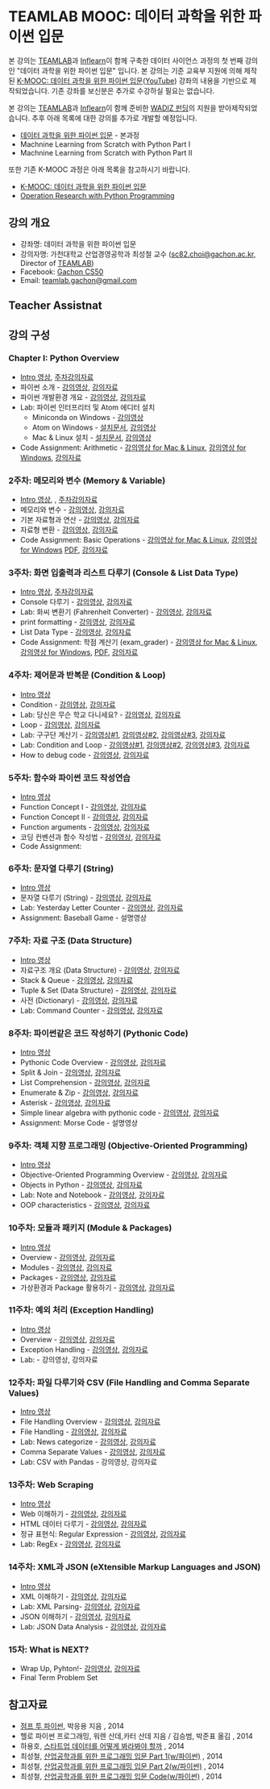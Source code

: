 TEAMLAB MOOC: 데이터 과학을 위한 파이썬 입문
==================================

본 강의는 [TEAMLAB](http://theteamlab.io/)과 [Inflearn](https://www.inflearn.com/course/python-%ED%8C%8C%EC%9D%B4%EC%8D%AC-%EC%9E%85%EB%AC%B8-%EA%B0%95%EC%A2%8C/)이 함께 구축한 데이터 사이언스 과정의 첫 번째 강의인 "데이터 과학을 위한 파이썬 입문" 입니다.
본 강의는 기준 교육부 지원에 의해 제작된 [K-MOOC:  데이터 과학을 위한 파이썬 입문](http://www.kmooc.kr/courses/course-v1:GachonUnivK+ACE.GachonUnivK01+2016_01/about)([YouTube](https://www.youtube.com/playlist?list=PLBHVuYlKEkUJvRVv9_je9j3BpHwGHSZHz)) 강좌의 내용을 기반으로 제작되었습니다. 기존 강좌를 보신분은 추가로 수강하실 필요는 없습니다.

본 강의는 [TEAMLAB](http://theteamlab.io/)과 [Inflearn](https://www.inflearn.com/course/python-%ED%8C%8C%EC%9D%B4%EC%8D%AC-%EC%9E%85%EB%AC%B8-%EA%B0%95%EC%A2%8C/)이 함께 준비한 [WADIZ 펀딩](https://www.wadiz.kr/web/campaign/detail/13991)의 지원을 받아제작되었습니다.
추후 아래 목록에 대한 강의를 추가로 개발할 예정입니다.
- [데이터 과학을 위한 파이썬 입문](https://www.inflearn.com/course/python-%ED%8C%8C%EC%9D%B4%EC%8D%AC-%EC%9E%85%EB%AC%B8-%EA%B0%95%EC%A2%8C/) - 본과정
- Machnine Learning from Scratch with Python Part I
- Machnine Learning from Scratch with Python Part II

또한 기존 K-MOOC 과정은 아래 목록을 참고하시기 바랍니다.
- [K-MOOC: 데이터 과학을 위한 파이썬 입문](https://github.com/TeamLab/Gachon_CS50_Python_KMOOC)
- [Operation Research with Python Programming](https://github.com/TeamLab/Gachon_CS50_OR_KMOOC)


## 강의 개요
* 강좌명: 데이터 과학을 위한 파이썬 입문
* 강의자명: 가천대학교 산업경영공학과 최성철 교수 (sc82.choi@gachon.ac.kr, Director of [TEAMLAB](http://theteamlab.io/))
* Facebook: [Gachon CS50](https://www.facebook.com/GachonCS50)
* Email: teamlab.gachon@gmail.com

## Teacher Assistnat

## 강의 구성
### Chapter I: Python Overview
- [Intro 영상](https://vimeo.com/240098386/452841deb5), [주차강의자료](https://1drv.ms/b/s!ApZ4mg7k2qYhgaJGt8qpW3XliQzhaw)
- 파이썬 소개 - [강의영상](https://vimeo.com/239749752/805ec87259), [강의자료](https://1drv.ms/b/s!ApZ4mg7k2qYhgZ9ugtVA1C_i4FjJVg)
- 파이썬 개발환경 개요 - [강의영상](https://vimeo.com/239748214/9535a02953), [강의자료](https://1drv.ms/b/s!ApZ4mg7k2qYhgZ9pEcEobxk48WDoqQ)
- Lab: 파이썬 인터프리터 및 Atom 에디터 설치
    - Miniconda on Windows - [강의영상](https://vimeo.com/240790667/362a2a3101)
    - Atom on Windows - [설치문서](desc/atom_windows.md), [강의영상](https://vimeo.com/240790718/e78c781836)
    - Mac & Linux 설치 -  [설치문서](desc/atom_macos.md), [강의영상](https://vimeo.com/240790482/6a73c36f03)
- Code Assignment: Arithmetic - [강의영상 for Mac & Linux](https://vimeo.com/240770320/5a5374fd80), [강의영상 for Windows](https://vimeo.com/240759045/74807a9521), [강의자료](https://github.com/TeamLab/introduction_to_python_TEAMLAB_MOOC/tree/master/lab_assignment/lab_1)

### 2주차: 메모리와 변수 (Memory & Variable)
- [Intro 영상](https://vimeo.com/240098521/10be6d6d54), , [주차강의자료](https://1drv.ms/f/s!ApZ4mg7k2qYhgZ9ezXezDeAfUoEiYg)
- 메모리와 변수 - [강의영상](https://vimeo.com/239747784), [강의자료](https://1drv.ms/b/s!ApZ4mg7k2qYhgZ9rS9WHdJz5uLMcMg)
- 기본 자료형과 연산 - [강의영상](https://vimeo.com/239748404/e488934780), [강의자료](https://1drv.ms/b/s!ApZ4mg7k2qYhgZ9tNp4mzALR1ZiILA)
- 자료형 변환 - [강의영상](https://vimeo.com/239749982/bc69a7bbca), [강의자료](https://1drv.ms/b/s!ApZ4mg7k2qYhgaB3uPIYfh3lIuEtmA)
- Code Assignment: Basic Operations - [강의영상 for Mac & Linux](https://vimeo.com/241447239/1d4e6b04e6), [강의영상 for Windows](https://vimeo.com/242003212/d5bb89ef7f) [PDF](https://github.com/TeamLab/introduction_to_python_TEAMLAB_MOOC/raw/master/lab_assignment/lab_2/lab_2.pdf), [강의자료](https://github.com/TeamLab/introduction_to_python_TEAMLAB_MOOC/tree/master/lab_assignment/lab_2)

### 3주차: 화면 입출력과 리스트 다루기 (Console & List Data Type)
- [Intro 영상](https://vimeo.com/240098587/8afe2ed9d8), [주차강의자료](https://1drv.ms/f/s!ApZ4mg7k2qYhgZ9ezXezDeAfUoEiYg)
- Console 다루기 - [강의영상](https://vimeo.com/239748604/4702bfd90c), [강의자료](https://1drv.ms/b/s!ApZ4mg7k2qYhgaE0jC9cIhQhLk1gBg)
- Lab: 화씨 변환기 (Fahrenheit Converter) - [강의영상](https://vimeo.com/239748736/5b6e9e5b8b), [강의자료](https://1drv.ms/b/s!ApZ4mg7k2qYhgaE1_Z2_nfpp-up_kA)
- print formatting - [강의영상](https://vimeo.com/239748847/45ad0b89cb), [강의자료](https://1drv.ms/b/s!ApZ4mg7k2qYhgaE2qNwO2LS-1PN_Ww)
- List Data Type - [강의영상](https://vimeo.com/240424643/89e5fe5bd8), [강의자료](https://1drv.ms/b/s!ApZ4mg7k2qYhgaFa3AzW676PibQOCg)
- Code Assignment: 학점 계산기 (exam_grader) - [강의영상 for Mac & Linux](https://vimeo.com/242002863/697670aea1), [강의영상 for Windows](https://vimeo.com/242002864/3ca6ccbde7), [PDF](https://github.com/TeamLab/introduction_to_python_TEAMLAB_MOOC/raw/master/lab_assignment/lab_3/lab_3.pdf), [강의자료](https://github.com/TeamLab/introduction_to_python_TEAMLAB_MOOC/tree/master/lab_assignment/lab_3)

### 4주차: 제어문과 반복문 (Condition & Loop)
- [Intro 영상](https://vimeo.com/240098624/d93c7fc6ae)
- Condition - [강의영상](https://vimeo.com/240424287/255504b36c), [강의자료](https://1drv.ms/b/s!ApZ4mg7k2qYhgaII6uTG0K_7r3slvQ)
- Lab: 당신은 무슨 학교 다니세요? - [강의영상](https://vimeo.com/240791163/0a63bdf759), [강의자료](https://1drv.ms/b/s!ApZ4mg7k2qYhgaII6uTG0K_7r3slvQ)
- Loop - [강의영상](https://vimeo.com/239749324/5146a73f87), [강의자료](https://1drv.ms/f/s!ApZ4mg7k2qYhgZ9ezXezDeAfUoEiYg)
- Lab: 구구단 계산기 - [강의영상#1](https://vimeo.com/240791221/80b7413f48), [강의영상#2](https://vimeo.com/240791302/c28a62a0e2), [강의영상#3](https://vimeo.com/240791328/334cb4d7aa), [강의자료](https://1drv.ms/b/s!ApZ4mg7k2qYhgaIMz5EISBRlaQ54Qw)
- Lab: Condition and Loop - [강의영상#1](https://vimeo.com/240791381/9702754a67), [강의영상#2](https://vimeo.com/240791461/c9cf5f66c7), [강의영상#3](https://vimeo.com/240791091/d88b897453), [강의자료](https://1drv.ms/b/s!ApZ4mg7k2qYhgaITyWtELkNRq-wkWw)
- How to debug code - [강의영상](https://vimeo.com/240759192/2fd7f830ce), [강의자료](https://1drv.ms/b/s!ApZ4mg7k2qYhgaIgL7iz3E4xULp5ZA)

### 5주차: 함수와 파이썬 코드 작성연습
- [Intro 영상](https://vimeo.com/240098665/d14f295bd5)
- Function Concept I - [강의영상](https://vimeo.com/240662967), [강의자료](https://1drv.ms/b/s!ApZ4mg7k2qYhgaIdpgJxshH-WrG-Ww)
- Function Concept II - [강의영상](https://vimeo.com/240663010), [강의자료](https://1drv.ms/b/s!ApZ4mg7k2qYhgaIbqgBNByawPNaM_w)
- Function arguments - [강의영상](), [강의자료]()
- 코딩 컨벤션과 함수 작성법 - [강의영상](), [강의자료](https://1drv.ms/b/s!ApZ4mg7k2qYhgaIcFvb7Iw2E-31qiw)
- Code Assignment:

### 6주차: 문자열 다루기 (String)
- [Intro 영상](https://vimeo.com/240098700/b13ce1a9b6 )
- 문자열 다루기 (String) - [강의영상](https://vimeo.com/240791530/a79fbbc02f), [강의자료](https://1drv.ms/b/s!ApZ4mg7k2qYhgaIfpTH3tktzEgyV6w)
- Lab: Yesterday Letter Counter - [강의영상](), [강의자료](https://1drv.ms/b/s!ApZ4mg7k2qYhgaIeBMHAZJMV3nS5-g)
- Assignment: Baseball Game - 설명영상

### 7주차: 자료 구조 (Data Structure)
- [Intro 영상](https://vimeo.com/240098742/237cd8666d)
- 자료구조 개요 (Data Structure) - [강의영상](), [강의자료]()
- Stack & Queue - [강의영상](), [강의자료]()
- Tuple & Set (Data Structure) - [강의영상](), [강의자료]()
- 사전 (Dictionary) - [강의영상](), [강의자료]()
- Lab: Command Counter - [강의영상](), [강의자료]()

### 8주차: 파이썬같은 코드 작성하기 (Pythonic Code)
- [Intro 영상](https://vimeo.com/240098773/a93f239ae4)
- Pythonic Code Overview - [강의영상](), [강의자료]()
- Split & Join - [강의영상](), [강의자료]()
- List Comprehension - [강의영상](), [강의자료]()
- Enumerate & Zip - [강의영상](), [강의자료]()
- Asterisk - [강의영상](), [강의자료]()
- Simple linear algebra with pythonic code - [강의영상](), [강의자료]()
- Assignment: Morse Code - 설명영상

### 9주차: 객체 지향 프로그래밍 (Objective-Oriented Programming)
- [Intro 영상](https://vimeo.com/240098797/bd44e677a6)
- Objective-Oriented Programming Overview - [강의영상](), [강의자료]()
- Objects in Python - [강의영상](), [강의자료]()
- Lab: Note and Notebook - [강의영상](), [강의자료]()
- OOP characteristics - [강의영상](), [강의자료]()

### 10주차: 모듈과 패키지 (Module & Packages)
- [Intro 영상](https://vimeo.com/240098832/e938dacf6d)
- Overview - [강의영상](), [강의자료]()
- Modules - [강의영상](), [강의자료]()
- Packages - [강의영상](), [강의자료]()
- 가상환경과 Package 활용하기 - [강의영상](), [강의자료]()

### 11주차: 예외 처리 (Exception Handling)
- [Intro 영상](https://vimeo.com/240098864/f4da0302c5)
- Overview - [강의영상](), [강의자료]()
- Exception Handling - [강의영상](), [강의자료]()
- Lab: - 강의영상, 강의자료

### 12주차: 파일 다루기와 CSV (File Handling and Comma Separate Values)
- [Intro 영상](https://vimeo.com/240098897/f1fde7444f)
- File Handling Overview - [강의영상](), [강의자료]()
- File Handling - [강의영상](), [강의자료]()
- Lab: News categorize - [강의영상](), [강의자료]()
- Comma Separate Values  - [강의영상](), [강의자료]()
- Lab: CSV with Pandas - 강의영상, 강의자료

### 13주차: Web Scraping
- [Intro 영상](https://vimeo.com/240098928/8e8a4b8a7b)
- Web 이해하기 - [강의영상](), [강의자료]()
- HTML 데이터 다루기 - [강의영상](), [강의자료]()
- 정규 표현식: Regular Expression - [강의영상](), [강의자료]()
- Lab: RegEx - [강의영상](), [강의자료]()

### 14주차: XML과 JSON (eXtensible Markup Languages and JSON)
- [Intro 영상](https://vimeo.com/240343098/08852b09f9)
- XML 이해하기 - [강의영상](), [강의자료]()
- Lab: XML Parsing- [강의영상](), [강의자료]()
- JSON 이해하기 - [강의영상](), [강의자료]()
- Lab: JSON Data Analysis - [강의영상](), [강의자료]()

### 15차: What is NEXT?
- Wrap Up, Pyhton!- [강의영상](), [강의자료]()
- Final Term Problem Set

## 참고자료
- [점프 투 파이썬](), 박응용 지음 , 2014
- 헬로 파이썬 프로그래밍, 워렌 산데,카터 산데 지음 / 김승범, 박준표 옮김 , 2014
- 하용호, [스타트업 데이터를 어떻게 봐라봐야 할까](http://www.slideshare.net/yongho/ss-32267675) , 2014
- 최성철, [산업공학과를 위한 프로그래밍 입문 Part 1(w/파이썬)](http://www.slideshare.net/blissray/w-37771905) , 2014
- 최성철, [산업공학과를 위한 프로그래밍 입문 Part 2(w/파이썬)](http://www.slideshare.net/blissray/w-part-2) , 2014
- 최성철, [산업공학과를 위한 프로그래밍 입문 Code(w/파이썬)]() , 2014
